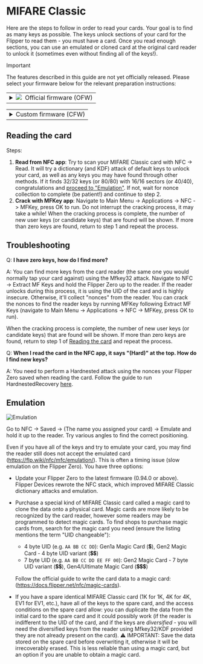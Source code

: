 # MIFARE Classic
Here are the steps to follow in order to read your cards. Your goal is to find as many keys as possible. The keys unlock sections of your card for the Flipper to read them - you must have a card. Once you read enough sections, you can use an emulated or cloned card at the original card reader to unlock it (sometimes even without finding all of the keys!).

> [!IMPORTANT]
> The features described in this guide are not yet officially released. Please select your firmware below for the relevant preparation instructions:

<table><tr><td><details>
<summary> <a href="#"><img src="https://cdn.flipperzero.one/favicon-16x16.png"/></a>&nbsp; Official firmware (OFW)</summary><br>

Flash [this experimental build](https://github.com/noproto/xero-firmware/releases/download/1.1.0-rc-xero/flipper-z-f7-update-local.tgz) to follow this guide. When you complete all of the steps, restore the latest official firmware on the Flipper Zero. You may skip this step when this status badge is purple with the text "merged": [![Status](https://img.shields.io/github/pulls/detail/state/flipperdevices/flipperzero-firmware/3822?label=Status&style=flat-square)](https://github.com/flipperdevices/flipperzero-firmware/pull/3822)

</details></td></tr></table>

<table><tr><td><details>
<summary>Custom firmware (CFW)</summary><br>
<table><tr><td><details>
<summary> <a href="#"><img src="https://flipperunleashed.com/images/favicon-16x16.png"/></a>&nbsp; Unleashed</summary><br>

Detail

</details></td></tr></table>
<table><tr><td><details>
<summary> <a href="#"><img src="https://momentum-fw.dev/favicon-16x16.png"/></a>&nbsp; Momentum</summary><br>

Detail

</details></td></tr></table>
<table><tr><td><details>
<summary> <a href="#"><img src="https://i.imgur.com/Of1QdI1.png"/></a>&nbsp; RogueMaster</summary><br>

Detail

</details></td></tr></table>
<table><tr><td><details>
<summary> <a href="#"><img src="https://i.imgur.com/vUvGNJ7.png"/></a>&nbsp; Xero</summary><br>

Install [1.1.0-rc-xero](https://github.com/noproto/xero-firmware/releases/tag/1.1.0-rc-xero) or later.

</details></td></tr></table>
</details></td></tr></table>

## Reading the card

Steps:

1. **Read from NFC app**: Try to scan your MIFARE Classic card with NFC -> Read. It will try a dictionary (and KDF) attack of default keys to unlock your card, as well as any keys you may have found through other methods. If it finds 32/32 keys (or 80/80) with 16/16 sectors (or 40/40), congratulations and [proceed to "Emulation"](mifareclassic.md#emulation). If not, wait for nonce collection to complete (be patient!) and continue to step 2.
2. **Crack with MFKey app**: Navigate to Main Menu -> Applications -> NFC -> MFKey, press OK to run. Do not interrupt the cracking process, it may take a while! When the cracking process is complete, the number of new user keys (or candidate keys) that are found will be shown. If more than zero keys are found, return to step 1 and repeat the process.

## Troubleshooting

Q: **I have zero keys, how do I find more?**

A: You can find more keys from the card reader (the same one you would normally tap your card against) using the Mfkey32 attack. Navigate to NFC -> Extract MF Keys and hold the Flipper Zero up to the reader. If the reader unlocks during this process, it is using the UID of the card and is highly insecure. Otherwise, it'll collect "nonces" from the reader. You can crack the nonces to find the reader keys by running MFKey following Extract MF Keys (navigate to Main Menu -> Applications -> NFC -> MFKey, press OK to run).

When the cracking process is complete, the number of new user keys (or candidate keys) that are found will be shown. If more than zero keys are found, return to step 1 of [Reading the card](#reading-the-card) and repeat the process.

Q: **When I read the card in the NFC app, it says "(Hard)" at the top. How do I find new keys?**

A: You need to perform a Hardnested attack using the nonces your Flipper Zero saved when reading the card. Follow the guide to run HardnestedRecovery [here](https://github.com/noproto/HardnestedRecovery#usage).

## Emulation

![Emulation](https://gist.githubusercontent.com/noproto/2ee35c1916b358924c08f77645a46d81/raw/c4f19920a2ccbe4c66998476a3d4d76c2f98ad78/emulation.png "Emulation")

Go to NFC -> Saved -> (The name you assigned your card) -> Emulate and hold it up to the reader. Try various angles to find the correct positioning.

Even if you have all of the keys and try to emulate your card, you may find the reader still does not accept the emulated card (<https://flp.wiki/nfc/mfc/emulation/>). This is often a timing issue (slow emulation on the Flipper Zero). You have three options:

* Update your Flipper Zero to the latest firmware (0.94.0 or above). Flipper Devices rewrote the NFC stack, which improved MIFARE Classic dictionary attacks and emulation.
* Purchase a special kind of MIFARE Classic card called a magic card to clone the data onto a physical card. Magic cards are more likely to be recognized by the card reader, however some readers may be programmed to detect magic cards. To find shops to purchase magic cards from, search for the magic card you need (ensure the listing mentions the term "UID changeable"):
    - 4 byte UID (e.g. `AA BB CC DD`): Gen1a Magic Card (💲), Gen2 Magic Card - 4 byte UID variant (💲💲)
    - 7 byte UID (e.g. `AA BB CC DD EE FF 00`): Gen2 Magic Card - 7 byte UID variant (💲💲), Gen4/Ultimate Magic Card (💲💲💲)

    Follow the official guide to write the card data to a magic card: (<https://docs.flipper.net/nfc/magic-cards>).
* If you have a spare identical MIFARE Classic card (1K for 1K, 4K for 4K, EV1 for EV1, etc.), have all of the keys to the spare card, and the access conditions on the spare card allow: you can duplicate the data from the initial card to the spare card and it could possibly work (if the reader is indifferent to the UID of the card, and if the keys are *diversified* - you will need the diversified keys from the reader using Mfkey32/KDF provided they are not already present on the card). ⚠️ IMPORTANT: Save the data stored on the spare card before overwriting it, otherwise it will be irrecoverably erased. This is less reliable than using a magic card, but an option if you are unable to obtain a magic card.
